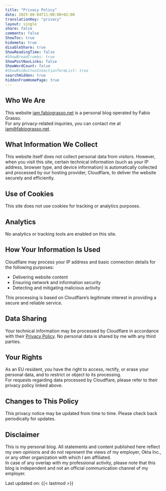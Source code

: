 ```yaml
---
title: "Privacy Policy"
date: 2025-08-04T11:00:00+02:00
translationKey: "privacy"
layout: single
share: false
comments: false
ShowToc: true
hidemeta: true
disableShare: true
ShowReadingTime: false
#ShowBreadCrumbs: true
ShowPostNavLinks: false
ShowWordCount: false
#ShowRssButtonInSectionTermList: true
searchHidden: true
hiddenFromHomePage: true
---
```


## Who We Are

This website [iam.fabiograsso.net](https://iam.fabiograsso.net) is a personal blog operated by Fabio Grasso.  
For any privacy-related inquiries, you can contact me at [iam@fabiograsso.net](mailto:iam@fabiograsso.net).  

## What Information We Collect

This website itself does not collect personal data from visitors.
However, when you visit this site, certain technical information (such as your IP address, browser type, and device information)
is automatically collected and processed by our hosting provider, Cloudflare, to deliver the website securely and efficiently.  

## Use of Cookies

This site does not use cookies for tracking or analytics purposes.

## Analytics

No analytics or tracking tools are enabled on this site.  

## How Your Information Is Used

Cloudflare may process your IP address and basic connection details for the following purposes:  

- Delivering website content
- Ensuring network and information security
- Detecting and mitigating malicious activity

This processing is based on Cloudflare’s legitimate interest in providing a secure and reliable service.  

## Data Sharing

Your technical information may be processed by Cloudflare in accordance with their [Privacy Policy](https://www.cloudflare.com/privacypolicy/).
No personal data is shared by me with any third parties.  

## Your Rights

As an EU resident, you have the right to access, rectify, or erase your personal data, and to restrict or object to its processing.  
For requests regarding data processed by Cloudflare, please refer to their privacy policy linked above.  

## Changes to This Policy

This privacy notice may be updated from time to time. Please check back periodically for updates.  

## Disclaimer

This is my personal blog. All statements and content published here reflect my own opinions and do not represent the views of my employer, Okta Inc.,  
or any other organization with which I am affiliated.  
In case of any overlap with my professional  activity, please note that this blog is independent and not an official communication channel of my employer.

Last updated on: {{< lastmod >}}